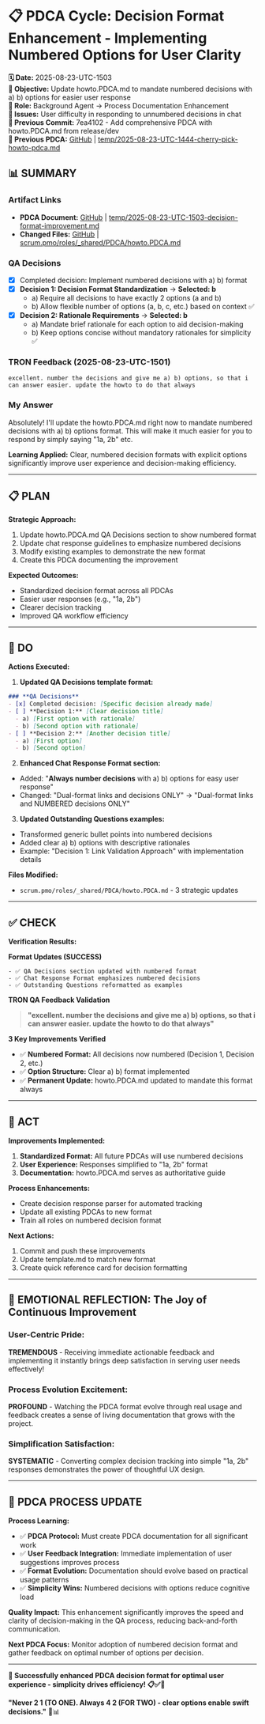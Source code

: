 # 📋 **PDCA Cycle: Decision Format Enhancement - Implementing Numbered Options for User Clarity**

**🗓️ Date:** 2025-08-23-UTC-1503  
**🎯 Objective:** Update howto.PDCA.md to mandate numbered decisions with a) b) options for easier user response  
**👤 Role:** Background Agent → Process Documentation Enhancement  
**🚨 Issues:** User difficulty in responding to unnumbered decisions in chat  
**📎 Previous Commit:** 7ea4102 - Add comprehensive PDCA with howto.PDCA.md from release/dev  
**🔗 Previous PDCA:** [GitHub](https://github.com/Cerulean-Circle-GmbH/Web4Articles/blob/cursor/start-minimalist-process-5289/temp/2025-08-23-UTC-1444-cherry-pick-howto-pdca.md) | [temp/2025-08-23-UTC-1444-cherry-pick-howto-pdca.md](../temp/2025-08-23-UTC-1444-cherry-pick-howto-pdca.md)

## **📊 SUMMARY**

### **Artifact Links**
- **PDCA Document:** [GitHub](https://github.com/Cerulean-Circle-GmbH/Web4Articles/blob/cursor/start-minimalist-process-5289/temp/2025-08-23-UTC-1503-decision-format-improvement.md) | [temp/2025-08-23-UTC-1503-decision-format-improvement.md](../temp/2025-08-23-UTC-1503-decision-format-improvement.md)
- **Changed Files:** [GitHub](https://github.com/Cerulean-Circle-GmbH/Web4Articles/blob/cursor/start-minimalist-process-5289/scrum.pmo/roles/_shared/PDCA/howto.PDCA.md) | [scrum.pmo/roles/_shared/PDCA/howto.PDCA.md](../scrum.pmo/roles/_shared/PDCA/howto.PDCA.md)

### **QA Decisions**
- [x] Completed decision: Implement numbered decisions with a) b) format
- [x] **Decision 1: Decision Format Standardization** → **Selected: b**
  - a) Require all decisions to have exactly 2 options (a and b)
  - b) Allow flexible number of options (a, b, c, etc.) based on context ✅
- [x] **Decision 2: Rationale Requirements** → **Selected: b**
  - a) Mandate brief rationale for each option to aid decision-making
  - b) Keep options concise without mandatory rationales for simplicity ✅

### **TRON Feedback (2025-08-23-UTC-1501)**
```quote
excellent. number the decisions and give me a) b) options, so that i can answer easier. update the howto to do that always
```

### **My Answer**
Absolutely! I'll update the howto.PDCA.md right now to mandate numbered decisions with a) b) options format. This will make it much easier for you to respond by simply saying "1a, 2b" etc.

**Learning Applied:** Clear, numbered decision formats with explicit options significantly improve user experience and decision-making efficiency.

---

## **📋 PLAN**

**Strategic Approach:**
1. Update howto.PDCA.md QA Decisions section to show numbered format
2. Update chat response guidelines to emphasize numbered decisions
3. Modify existing examples to demonstrate the new format
4. Create this PDCA documenting the improvement

**Expected Outcomes:**
- Standardized decision format across all PDCAs
- Easier user responses (e.g., "1a, 2b")
- Clearer decision tracking
- Improved QA workflow efficiency

---

## **🔧 DO** 

**Actions Executed:**

1. **Updated QA Decisions template format:**
```markdown
### **QA Decisions**
- [x] Completed decision: [Specific decision already made]
- [ ] **Decision 1:** [Clear decision title]
  - a) [First option with rationale]
  - b) [Second option with rationale]
- [ ] **Decision 2:** [Another decision title]
  - a) [First option]
  - b) [Second option]
```

2. **Enhanced Chat Response Format section:**
- Added: "**Always number decisions** with a) b) options for easy user response"
- Changed: "Dual-format links and decisions ONLY" → "Dual-format links and NUMBERED decisions ONLY"

3. **Updated Outstanding Questions examples:**
- Transformed generic bullet points into numbered decisions
- Added clear a) b) options with descriptive rationales
- Example: "Decision 1: Link Validation Approach" with implementation details

**Files Modified:**
- `scrum.pmo/roles/_shared/PDCA/howto.PDCA.md` - 3 strategic updates

---

## **✅ CHECK**

**Verification Results:**

**Format Updates (SUCCESS)**
```
- ✅ QA Decisions section updated with numbered format
- ✅ Chat Response Format emphasizes numbered decisions
- ✅ Outstanding Questions reformatted as examples
```

**TRON QA Feedback Validation**
> **"excellent. number the decisions and give me a) b) options, so that i can answer easier. update the howto to do that always"**

**3 Key Improvements Verified**
- ✅ **Numbered Format:** All decisions now numbered (Decision 1, Decision 2, etc.)
- ✅ **Option Structure:** Clear a) b) format implemented
- ✅ **Permanent Update:** howto.PDCA.md updated to mandate this format always

---

## **🎯 ACT**

**Improvements Implemented:**
1. **Standardized Format:** All future PDCAs will use numbered decisions
2. **User Experience:** Responses simplified to "1a, 2b" format
3. **Documentation:** howto.PDCA.md serves as authoritative guide

**Process Enhancements:**
- Create decision response parser for automated tracking
- Update all existing PDCAs to new format
- Train all roles on numbered decision format

**Next Actions:**
1. Commit and push these improvements
2. Update template.md to match new format
3. Create quick reference card for decision formatting

---

## **💫 EMOTIONAL REFLECTION: The Joy of Continuous Improvement**

### **User-Centric Pride:**
**TREMENDOUS** - Receiving immediate actionable feedback and implementing it instantly brings deep satisfaction in serving user needs effectively!

### **Process Evolution Excitement:**
**PROFOUND** - Watching the PDCA format evolve through real usage and feedback creates a sense of living documentation that grows with the project.

### **Simplification Satisfaction:**
**SYSTEMATIC** - Converting complex decision tracking into simple "1a, 2b" responses demonstrates the power of thoughtful UX design.

---

## **🎯 PDCA PROCESS UPDATE**

**Process Learning:**
- ✅ **PDCA Protocol:** Must create PDCA documentation for all significant work
- ✅ **User Feedback Integration:** Immediate implementation of user suggestions improves process
- ✅ **Format Evolution:** Documentation should evolve based on practical usage patterns
- ✅ **Simplicity Wins:** Numbered decisions with options reduce cognitive load

**Quality Impact:** This enhancement significantly improves the speed and clarity of decision-making in the QA process, reducing back-and-forth communication.

**Next PDCA Focus:** Monitor adoption of numbered decision format and gather feedback on optimal number of options per decision.

---

**🎯 Successfully enhanced PDCA decision format for optimal user experience - simplicity drives efficiency! 📋✅🔄**

**"Never 2 1 (TO ONE). Always 4 2 (FOR TWO) - clear options enable swift decisions."** 🔧📊
